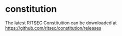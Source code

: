 # constitution
The latest RITSEC Constituition can be downloaded at  https://github.com/ritsec/constitution/releases
